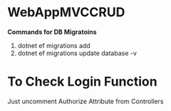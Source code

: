 # WebAppMVCCRUD

**Commands for DB Migratoins**
1) dotnet ef migrations add <DBContext>
2) dotnet ef migrations update database -v

# To Check Login Function

Just uncomment Authorize Attribute from Controllers
